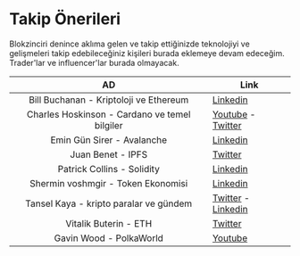 # Takip Önerileri

Blokzinciri denince aklıma gelen ve takip ettiğinizde teknolojiyi ve gelişmeleri takip edebileceğiniz kişileri burada eklemeye devam edeceğim. Trader'lar ve influencer'lar burada olmayacak.

|       AD          |   Link                                                                     |
|:-----------------:|----------------------------------------------------------------------------|
|Bill Buchanan - Kriptoloji ve Ethereum| [Linkedin](https://www.linkedin.com/in/billatnapier/)   |
|Charles Hoskinson - Cardano ve temel bilgiler| [Youtube](https://www.youtube.com/channel/UCiJiqEvUZxT6isIaXK7RXTg) - [Twitter](https://twitter.com/IOHK_Charles)|
|Emin Gün Sirer - Avalanche|[Linkedin](https://www.linkedin.com/in/emin-gun-sirer-0a921a4/)|
|Juan Benet - IPFS| [Twitter](https://twitter.com/juanbenet)|
|Patrick Collins - Solidity| [Linkedin](https://www.linkedin.com/in/patrickalphac/)|
|Shermin voshmgir - Token Ekonomisi| [Linkedin](https://www.linkedin.com/in/sherminvoshmgir/)|
|Tansel Kaya - kripto paralar ve gündem| [Twitter](https://twitter.com/TanselKayaTR) - [Linkedin](https://www.linkedin.com/in/tanselkaya/)|
|Vitalik Buterin - ETH| [Twitter](https://twitter.com/VitalikButerin)|
|Gavin Wood - PolkaWorld| [Youtube](https://www.youtube.com/c/PolkaWorld/)|
